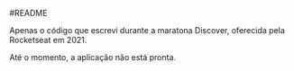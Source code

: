 #README

Apenas o código que escrevi durante a maratona Discover, oferecida pela Rocketseat em 2021.

Até o momento, a aplicação não está pronta.
